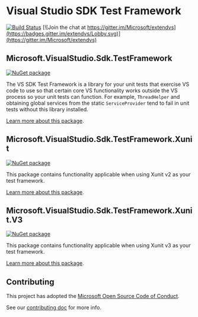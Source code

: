 # Visual Studio SDK Test Framework

[![Build Status](https://dev.azure.com/azure-public/vside/_apis/build/status/vssdktestfx?branchName=main)](https://dev.azure.com/azure-public/vside/_build/latest?definitionId=45&branchName=main)
[![Join the chat at https://gitter.im/Microsoft/extendvs](https://badges.gitter.im/extendvs/Lobby.svg)](https://gitter.im/Microsoft/extendvs)

## Microsoft.VisualStudio.Sdk.TestFramework

[![NuGet package](https://img.shields.io/nuget/v/Microsoft.VisualStudio.Sdk.TestFramework.svg)](https://nuget.org/packages/Microsoft.VisualStudio.Sdk.TestFramework)

The VS SDK Test Framework is a library for your unit tests that exercise VS code to use
so that certain core VS functionality works outside the VS process so your unit tests can function.
For example, `ThreadHelper` and obtaining global services from the static `ServiceProvider`
tend to fail in unit tests without this library installed.

[Learn more about this package](src/Microsoft.VisualStudio.Sdk.TestFramework/README.md).

## Microsoft.VisualStudio.Sdk.TestFramework.Xunit

[![NuGet package](https://img.shields.io/nuget/v/Microsoft.VisualStudio.Sdk.TestFramework.Xunit.svg)](https://nuget.org/packages/Microsoft.VisualStudio.Sdk.TestFramework.Xunit)

This package contains functionality applicable when using Xunit v2 as your test framework.

[Learn more about this package](src/Microsoft.VisualStudio.Sdk.TestFramework.Xunit/README.md).

## Microsoft.VisualStudio.Sdk.TestFramework.Xunit.V3

[![NuGet package](https://img.shields.io/nuget/v/Microsoft.VisualStudio.Sdk.TestFramework.Xunit.V3.svg)](https://nuget.org/packages/Microsoft.VisualStudio.Sdk.TestFramework.Xunit.V3)

This package contains functionality applicable when using Xunit v3 as your test framework.

[Learn more about this package](src/Microsoft.VisualStudio.Sdk.TestFramework.Xunit.V3/README.md).

## Contributing

This project has adopted the [Microsoft Open Source Code of Conduct](https://opensource.microsoft.com/codeofconduct/).

See our [contributing doc](CONTRIBUTING.md) for more info.
